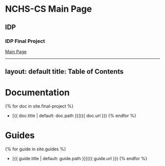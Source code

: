 # NCHS-CS Main Page

## IDP

### IDP Final Project

[Main Page](final-project)

---
layout: default
title: Table of Contents
---

# Documentation

{% for doc in site.final-project %}
  - [{{ doc.title | default: doc.path }}]({{ doc.url }})
{% endfor %}

# Guides

{% for guide in site.guides %}
  - [{{ guide.title | default: guide.path }}]({{ guide.url }})
{% endfor %}
